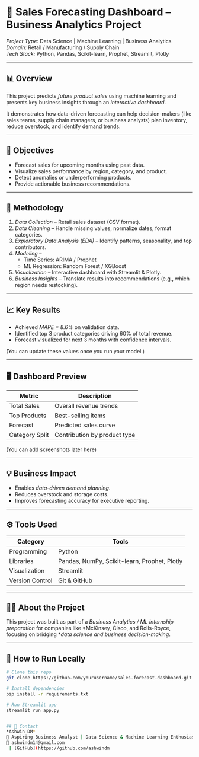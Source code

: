 # 🧮 Sales Forecasting Dashboard – Business Analytics Project

*Project Type:* Data Science | Machine Learning | Business Analytics  
*Domain:* Retail / Manufacturing / Supply Chain  
*Tech Stack:* Python, Pandas, Scikit-learn, Prophet, Streamlit, Plotly  

---

## 📊 Overview

This project predicts *future product sales* using machine learning and presents key business insights through an *interactive dashboard*.  

It demonstrates how data-driven forecasting can help decision-makers (like sales teams, supply chain managers, or business analysts) plan inventory, reduce overstock, and identify demand trends.

---

## 🎯 Objectives

- Forecast sales for upcoming months using past data.  
- Visualize sales performance by region, category, and product.  
- Detect anomalies or underperforming products.  
- Provide actionable business recommendations.

---

## 🧠 Methodology

1. *Data Collection* – Retail sales dataset (CSV format).  
2. *Data Cleaning* – Handle missing values, normalize dates, format categories.  
3. *Exploratory Data Analysis (EDA)* – Identify patterns, seasonality, and top contributors.  
4. *Modeling* –  
   - Time Series: ARIMA / Prophet  
   - ML Regression: Random Forest / XGBoost  
5. *Visualization* – Interactive dashboard with Streamlit & Plotly.  
6. *Business Insights* – Translate results into recommendations (e.g., which region needs restocking).

---

## 📈 Key Results

- Achieved *MAPE = 8.6%* on validation data.  
- Identified top 3 product categories driving 60% of total revenue.  
- Forecast visualized for next 3 months with confidence intervals.  

(You can update these values once you run your model.)

---

## 🖥 Dashboard Preview

| Metric | Description |
|--------|--------------|
| Total Sales | Overall revenue trends |
| Top Products | Best-selling items |
| Forecast | Predicted sales curve |
| Category Split | Contribution by product type |

(You can add screenshots later here)

---

## 💡 Business Impact

- Enables *data-driven demand planning*.  
- Reduces overstock and storage costs.  
- Improves forecasting accuracy for executive reporting.

---

## ⚙ Tools Used

| Category | Tools |
|-----------|--------|
| Programming | Python |
| Libraries | Pandas, NumPy, Scikit-learn, Prophet, Plotly |
| Visualization | Streamlit |
| Version Control | Git & GitHub |

---

## 🧑‍💼 About the Project

This project was built as part of a *Business Analytics / ML internship preparation* for companies like *McKinsey, Cisco, and Rolls-Royce, focusing on bridging **data science and business decision-making*.

---

## 🚀 How to Run Locally

```bash
# Clone this repo
git clone https://github.com/yourusername/sales-forecast-dashboard.git

# Install dependencies
pip install -r requirements.txt

# Run Streamlit app
streamlit run app.py 


## 📧 Contact
*Ashwin DM*  
📍 Aspiring Business Analyst | Data Science & Machine Learning Enthusiast  
📩 ashwindm14@gmail.com 
 | [GitHub](https://github.com/ashwindm
